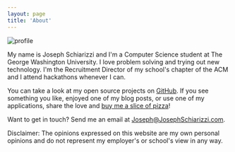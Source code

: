 ```yaml
---
layout: page
title: 'About'
---
```


<img src="http://i.imgur.com/FVZvo1R.png" alt="profile" class="profile" />

My name is Joseph Schiarizzi and I'm a Computer Science student at The George Washington University. I love problem solving and trying out new technology.  I'm the Recruitment Director of my school's chapter of the ACM and I attend hackathons whenever I can.  

You can take a look at my open source projects on [GitHub](https://www.github.com/jschiarizzi). If you see something you like, enjoyed one of my blog posts, or use one of my applications, share the love and [buy me a slice of pizza](https://www.paypal.me/JosephSchiarizzi)!

Want to get in touch? Send me an email at [Joseph@JosephSchiarizzi.com](mailto:matt@mbmccormick.com).

Disclaimer: The opinions expressed on this website are my own personal opinions and do not represent my employer's or school's view in any way.
